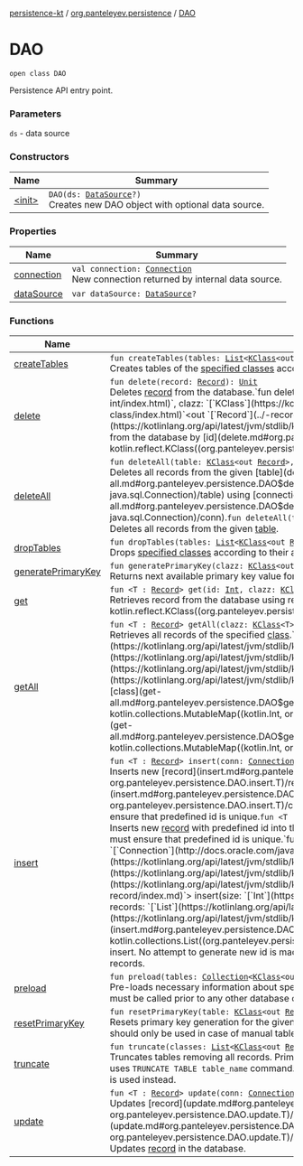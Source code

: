 [persistence-kt](../../index.md) / [org.panteleyev.persistence](../index.md) / [DAO](.)

# DAO

`open class DAO`

Persistence API entry point.

### Parameters

`ds` - data source

### Constructors

| Name | Summary |
|---|---|
| [&lt;init&gt;](-init-.md) | `DAO(ds: `[`DataSource`](http://docs.oracle.com/javase/8/docs/api/javax/sql/DataSource.html)`?)`<br>Creates new DAO object with optional data source. |

### Properties

| Name | Summary |
|---|---|
| [connection](connection.md) | `val connection: `[`Connection`](http://docs.oracle.com/javase/8/docs/api/java/sql/Connection.html)<br>New connection returned by internal data source. |
| [dataSource](data-source.md) | `var dataSource: `[`DataSource`](http://docs.oracle.com/javase/8/docs/api/javax/sql/DataSource.html)`?` |

### Functions

| Name | Summary |
|---|---|
| [createTables](create-tables.md) | `fun createTables(tables: `[`List`](https://kotlinlang.org/api/latest/jvm/stdlib/kotlin.collections/-list/index.html)`<`[`KClass`](https://kotlinlang.org/api/latest/jvm/stdlib/kotlin.reflect/-k-class/index.html)`<out `[`Record`](../-record/index.md)`>>): `[`Unit`](https://kotlinlang.org/api/latest/jvm/stdlib/kotlin/-unit/index.html)<br>Creates tables of the [specified classes](create-tables.md#org.panteleyev.persistence.DAO$createTables(kotlin.collections.List((kotlin.reflect.KClass((org.panteleyev.persistence.Record)))))/tables) according to their annotations. |
| [delete](delete.md) | `fun delete(record: `[`Record`](../-record/index.md)`): `[`Unit`](https://kotlinlang.org/api/latest/jvm/stdlib/kotlin/-unit/index.html)<br>Deletes [record](delete.md#org.panteleyev.persistence.DAO$delete(org.panteleyev.persistence.Record)/record) from the database.`fun delete(id: `[`Int`](https://kotlinlang.org/api/latest/jvm/stdlib/kotlin/-int/index.html)`, clazz: `[`KClass`](https://kotlinlang.org/api/latest/jvm/stdlib/kotlin.reflect/-k-class/index.html)`<out `[`Record`](../-record/index.md)`>): `[`Unit`](https://kotlinlang.org/api/latest/jvm/stdlib/kotlin/-unit/index.html)<br>Deletes record of the specified class from the database by [id](delete.md#org.panteleyev.persistence.DAO$delete(kotlin.Int, kotlin.reflect.KClass((org.panteleyev.persistence.Record)))/id). |
| [deleteAll](delete-all.md) | `fun deleteAll(table: `[`KClass`](https://kotlinlang.org/api/latest/jvm/stdlib/kotlin.reflect/-k-class/index.html)`<out `[`Record`](../-record/index.md)`>, conn: `[`Connection`](http://docs.oracle.com/javase/8/docs/api/java/sql/Connection.html)`): `[`Unit`](https://kotlinlang.org/api/latest/jvm/stdlib/kotlin/-unit/index.html)<br>Deletes all records from the given [table](delete-all.md#org.panteleyev.persistence.DAO$deleteAll(kotlin.reflect.KClass((org.panteleyev.persistence.Record)), java.sql.Connection)/table) using [connection](delete-all.md#org.panteleyev.persistence.DAO$deleteAll(kotlin.reflect.KClass((org.panteleyev.persistence.Record)), java.sql.Connection)/conn).`fun deleteAll(table: `[`KClass`](https://kotlinlang.org/api/latest/jvm/stdlib/kotlin.reflect/-k-class/index.html)`<out `[`Record`](../-record/index.md)`>): `[`Unit`](https://kotlinlang.org/api/latest/jvm/stdlib/kotlin/-unit/index.html)<br>Deletes all records from the given [table](delete-all.md#org.panteleyev.persistence.DAO$deleteAll(kotlin.reflect.KClass((org.panteleyev.persistence.Record)))/table). |
| [dropTables](drop-tables.md) | `fun dropTables(tables: `[`List`](https://kotlinlang.org/api/latest/jvm/stdlib/kotlin.collections/-list/index.html)`<`[`KClass`](https://kotlinlang.org/api/latest/jvm/stdlib/kotlin.reflect/-k-class/index.html)`<out `[`Record`](../-record/index.md)`>>): `[`Unit`](https://kotlinlang.org/api/latest/jvm/stdlib/kotlin/-unit/index.html)<br>Drops [specified classes](drop-tables.md#org.panteleyev.persistence.DAO$dropTables(kotlin.collections.List((kotlin.reflect.KClass((org.panteleyev.persistence.Record)))))/tables) according to their annotations. |
| [generatePrimaryKey](generate-primary-key.md) | `fun generatePrimaryKey(clazz: `[`KClass`](https://kotlinlang.org/api/latest/jvm/stdlib/kotlin.reflect/-k-class/index.html)`<out `[`Record`](../-record/index.md)`>): `[`Int`](https://kotlinlang.org/api/latest/jvm/stdlib/kotlin/-int/index.html)<br>Returns next available primary key value for the specified [class](generate-primary-key.md#org.panteleyev.persistence.DAO$generatePrimaryKey(kotlin.reflect.KClass((org.panteleyev.persistence.Record)))/clazz). This method is thread safe. |
| [get](get.md) | `fun <T : `[`Record`](../-record/index.md)`> get(id: `[`Int`](https://kotlinlang.org/api/latest/jvm/stdlib/kotlin/-int/index.html)`, clazz: `[`KClass`](https://kotlinlang.org/api/latest/jvm/stdlib/kotlin.reflect/-k-class/index.html)`<out T>): T?`<br>Retrieves record from the database using record [id](get.md#org.panteleyev.persistence.DAO$get(kotlin.Int, kotlin.reflect.KClass((org.panteleyev.persistence.DAO.get.T)))/id). |
| [getAll](get-all.md) | `fun <T : `[`Record`](../-record/index.md)`> getAll(clazz: `[`KClass`](https://kotlinlang.org/api/latest/jvm/stdlib/kotlin.reflect/-k-class/index.html)`<T>): `[`List`](https://kotlinlang.org/api/latest/jvm/stdlib/kotlin.collections/-list/index.html)`<T>`<br>Retrieves all records of the specified [class](get-all.md#org.panteleyev.persistence.DAO$getAll(kotlin.reflect.KClass((org.panteleyev.persistence.DAO.getAll.T)))/clazz).`fun <T : `[`Record`](../-record/index.md)`> getAll(clazz: `[`KClass`](https://kotlinlang.org/api/latest/jvm/stdlib/kotlin.reflect/-k-class/index.html)`<T>, map: `[`MutableMap`](https://kotlinlang.org/api/latest/jvm/stdlib/kotlin.collections/-mutable-map/index.html)`<`[`Int`](https://kotlinlang.org/api/latest/jvm/stdlib/kotlin/-int/index.html)`, T>): `[`Unit`](https://kotlinlang.org/api/latest/jvm/stdlib/kotlin/-unit/index.html)<br>Retrieves all records of the specified [class](get-all.md#org.panteleyev.persistence.DAO$getAll(kotlin.reflect.KClass((org.panteleyev.persistence.DAO.getAll.T)), kotlin.collections.MutableMap((kotlin.Int, org.panteleyev.persistence.DAO.getAll.T)))/clazz) and fills the [map](get-all.md#org.panteleyev.persistence.DAO$getAll(kotlin.reflect.KClass((org.panteleyev.persistence.DAO.getAll.T)), kotlin.collections.MutableMap((kotlin.Int, org.panteleyev.persistence.DAO.getAll.T)))/map). |
| [insert](insert.md) | `fun <T : `[`Record`](../-record/index.md)`> insert(conn: `[`Connection`](http://docs.oracle.com/javase/8/docs/api/java/sql/Connection.html)`, record: T): T?`<br>Inserts new [record](insert.md#org.panteleyev.persistence.DAO$insert(java.sql.Connection, org.panteleyev.persistence.DAO.insert.T)/record) with predefined id into the database using given [connection](insert.md#org.panteleyev.persistence.DAO$insert(java.sql.Connection, org.panteleyev.persistence.DAO.insert.T)/conn). No attempt to generate new id is made. Calling code must ensure that predefined id is unique.`fun <T : `[`Record`](../-record/index.md)`> insert(record: T): T?`<br>Inserts new [record](insert.md#org.panteleyev.persistence.DAO$insert(org.panteleyev.persistence.DAO.insert.T)/record) with predefined id into the database. No attempt to generate new id is made. Calling code must ensure that predefined id is unique.`fun <T : `[`Record`](../-record/index.md)`> insert(conn: `[`Connection`](http://docs.oracle.com/javase/8/docs/api/java/sql/Connection.html)`, size: `[`Int`](https://kotlinlang.org/api/latest/jvm/stdlib/kotlin/-int/index.html)`, records: `[`List`](https://kotlinlang.org/api/latest/jvm/stdlib/kotlin.collections/-list/index.html)`<T>): `[`Unit`](https://kotlinlang.org/api/latest/jvm/stdlib/kotlin/-unit/index.html)<br>`fun <T : `[`Record`](../-record/index.md)`> insert(size: `[`Int`](https://kotlinlang.org/api/latest/jvm/stdlib/kotlin/-int/index.html)`, records: `[`List`](https://kotlinlang.org/api/latest/jvm/stdlib/kotlin.collections/-list/index.html)`<T>): `[`Unit`](https://kotlinlang.org/api/latest/jvm/stdlib/kotlin/-unit/index.html)<br>Inserts multiple [records](insert.md#org.panteleyev.persistence.DAO$insert(java.sql.Connection, kotlin.Int, kotlin.collections.List((org.panteleyev.persistence.DAO.insert.T)))/records) with predefined id using batch insert. No attempt to generate new id is made. Calling code must ensure that predefined id is unique for all records. |
| [preload](preload.md) | `fun preload(tables: `[`Collection`](https://kotlinlang.org/api/latest/jvm/stdlib/kotlin.collections/-collection/index.html)`<`[`KClass`](https://kotlinlang.org/api/latest/jvm/stdlib/kotlin.reflect/-k-class/index.html)`<out `[`Record`](../-record/index.md)`>>): `[`Unit`](https://kotlinlang.org/api/latest/jvm/stdlib/kotlin/-unit/index.html)<br>Pre-loads necessary information about specified [list of tables](preload.md#org.panteleyev.persistence.DAO$preload(kotlin.collections.Collection((kotlin.reflect.KClass((org.panteleyev.persistence.Record)))))/tables) from the just opened database. This method must be called prior to any other database operations. Otherwise primary keys may be generated incorrectly. |
| [resetPrimaryKey](reset-primary-key.md) | `fun resetPrimaryKey(table: `[`KClass`](https://kotlinlang.org/api/latest/jvm/stdlib/kotlin.reflect/-k-class/index.html)`<out `[`Record`](../-record/index.md)`>): `[`Unit`](https://kotlinlang.org/api/latest/jvm/stdlib/kotlin/-unit/index.html)<br>Resets primary key generation for the given [table](reset-primary-key.md#org.panteleyev.persistence.DAO$resetPrimaryKey(kotlin.reflect.KClass((org.panteleyev.persistence.Record)))/table). Next call to [generatePrimaryKey](generate-primary-key.md) will return 1. This method should only be used in case of manual table truncate. |
| [truncate](truncate.md) | `fun truncate(classes: `[`List`](https://kotlinlang.org/api/latest/jvm/stdlib/kotlin.collections/-list/index.html)`<`[`KClass`](https://kotlinlang.org/api/latest/jvm/stdlib/kotlin.reflect/-k-class/index.html)`<out `[`Record`](../-record/index.md)`>>): `[`Unit`](https://kotlinlang.org/api/latest/jvm/stdlib/kotlin/-unit/index.html)<br>Truncates tables removing all records. Primary key generation starts from 1 again. For MySQL this operation uses `TRUNCATE TABLE table_name` command. As SQLite does not support this command `DELETE FROM table_name` is used instead. |
| [update](update.md) | `fun <T : `[`Record`](../-record/index.md)`> update(conn: `[`Connection`](http://docs.oracle.com/javase/8/docs/api/java/sql/Connection.html)`, record: T): T?`<br>Updates [record](update.md#org.panteleyev.persistence.DAO$update(java.sql.Connection, org.panteleyev.persistence.DAO.update.T)/record) in the database using given [connection](update.md#org.panteleyev.persistence.DAO$update(java.sql.Connection, org.panteleyev.persistence.DAO.update.T)/conn).`fun <T : `[`Record`](../-record/index.md)`> update(record: T): T?`<br>Updates [record](update.md#org.panteleyev.persistence.DAO$update(org.panteleyev.persistence.DAO.update.T)/record) in the database. |
